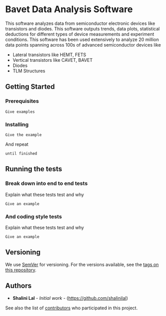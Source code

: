 # Bavet Data Analysis Software 

This software analyzes data from semiconductor electronic devices like transistors and diodes. This software outputs trends, data plots, statistical deductions for different types of device measurements and experiment conditions. This software has been used extensively to analyze 20 million data points spanning across 100s of advanced semiconductor devices like
* Lateral transistors like HEMT, FETS
* Vertical transistors like CAVET, BAVET
* Diodes
* TLM Structures

## Getting Started


### Prerequisites


```
Give examples
```

### Installing


```
Give the example
```

And repeat

```
until finished
```

## Running the tests


### Break down into end to end tests

Explain what these tests test and why

```
Give an example
```

### And coding style tests

Explain what these tests test and why

```
Give an example
```


## Versioning

We use [SemVer](http://semver.org/) for versioning. For the versions available, see the [tags on this repository](https://github.com/your/project/tags). 

## Authors

* **Shalini Lal** - *Initial work* - (https://github.com/shalinilal)

See also the list of [contributors](https://github.com/your/project/contributors) who participated in this project.

